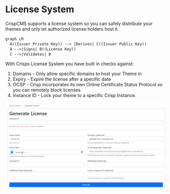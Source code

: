 # License System

CrispCMS supports a license system so you can safely distribute your themes and only let authorized license holders host it.

```mermaid
graph LR
  A((Issuer Private Key)) --> |Derives| C((Issuer Public Key)) 
  A -->|Signs| B((License Key))
  C -->|Validates| B
```

With Crisps License System you have built in checks against:

1. Domains - Only allow specific domains to host your Theme in
2. Expiry - Expire the license after a specific date
3. OCSP - Crisp incorporates its own Online Certificate Status Protocol so you can remotely block licenses
4. Instance ID - Lock your theme to a specific Crisp Instance.

![Generate License](_media/lic2.png)